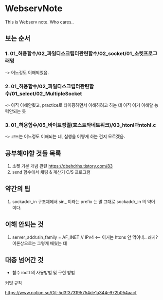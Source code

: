# WebservNote
This is Webserv note. Who cares..

## 보는 순서

### 1. 01_허용함수/02_파일디스크립터관련함수/02_socket/01_소켓프로그래밍
-> 어느정도 이해되었음.
### 2. 01_허용함수/02_파일디스크립터관련함수/01_select/02_MultipleSocket
-> 아직 이해안됬고, practice로 타이핑하면서 이해하려고 하는 데 아직 이거 이해할 능력안되는 듯
### 3. 01_허용함수/05_바이트정렬(호스트와네트워크)/03_htonl과ntohl.c
-> 코드는 어느정도 이해되는 데, 실행을 어떻게 하는 건지 모르겠음.

## 공부해야할 것들 목록
1. 소켓 기본 개념 관련 https://dbehdrhs.tistory.com/83
2. send 함수에서 채팅 & 계산기 C/S 프로그램

## 약간의 팁
1. sockaddr_in 구조체에서 sin_ 이라는 prefix 는 말 그대로 sockaddr_in 의 약어이다.

## 이해 안되는 것
1. server_addr.sin_family = AF_INET // IPv4 <-- 이거는 htons 안 먹이네.. 왜지? 이론상으로는 그렇게 배웠는 데

## 대충 넘어간 것
- 함수 ioctl 의 사용방법 및 구현 방법

커밋 규칙

https://www.notion.so/Git-5d3f373195754de1a344e972b054aacf